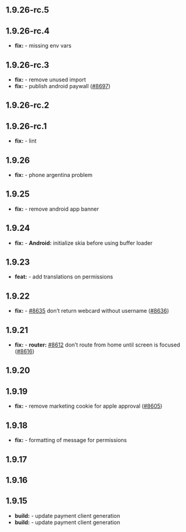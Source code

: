 ## 1.9.26-rc.5



## 1.9.26-rc.4

* **fix:**  - missing env vars

## 1.9.26-rc.3

* **fix:**  - remove unused import
* **fix:**  - publish android paywall ([#8697](https://github.com/AzzappApp/azzapp/pull/8697))

## 1.9.26-rc.2



## 1.9.26-rc.1

* **fix:**  - lint

## 1.9.26

* **fix:**  - phone argentina problem

## 1.9.25

* **fix:**  - remove android app banner

## 1.9.24

* **fix:**  - **Android:** initialize skia before using buffer loader

## 1.9.23

* **feat:**  - add translations on permissions

## 1.9.22

* **fix:**  - [#8635](https://github.com/AzzappApp/azzapp/pull/8635) don’t return webcard without username ([#8636](https://github.com/AzzappApp/azzapp/pull/8636))

## 1.9.21

* **fix:**  - **router:** [#8612](https://github.com/AzzappApp/azzapp/pull/8612) don’t route from home until screen is focused ([#8616](https://github.com/AzzappApp/azzapp/pull/8616))

## 1.9.20



## 1.9.19

* **fix:**  - remove marketing cookie for apple approval ([#8605](https://github.com/AzzappApp/azzapp/pull/8605))

## 1.9.18

* **fix:**  - formatting of message for permissions

## 1.9.17



## 1.9.16



## 1.9.15

* **build:**  - update payment client generation
* **build:**  - update payment client generation